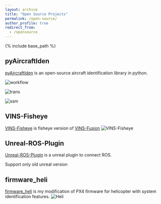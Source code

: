 ```yaml
---
layout: archive
title: "Open Source Projects"
permalink: /open-source/
author_profile: true
redirect_from:
  - /opensource
---
```


{% include base_path %}

## pyAircraftIden

[pyAircraftIden](https://github.com/xuhao1/pyAircraftIden) is an open-source aircraft identification library in python.

![workflow](https://raw.githubusercontent.com/xuhao1/pyAircraftIden/master/plots/workflow.PNG)

![trans](https://raw.githubusercontent.com/xuhao1/pyAircraftIden/master/plots/ele_q_transferfunc.PNG)

![ssm](https://raw.githubusercontent.com/xuhao1/pyAircraftIden/master/plots/ts_ssm.PNG)

## VINS-Fisheye
[VINS-Fisheye](https://github.com/xuhao1/VINS-Fisheye) is fisheye version of [VINS-Fusion](https://github.com/HKUST-Aerial-Robotics/VINS-Fusion)
![VINS-Fisheye](https://raw.githubusercontent.com/xuhao1/VINS-Fisheye/master/support_files/point_cloud.png)

## Unreal-ROS-Plugin
[Unreal-ROS-Plugin](https://github.com/xuhao1/Unreal-ROS-Plugin) is a unreal plugin to connect ROS.

Support only old unreal version

## firmware_heli
[firmware_heli](https://github.com/xuhao1/firmware_heli) is my modification of PX4 firmware for helicopter with system identification features.
![Heli](https://raw.githubusercontent.com/xuhao1/xuhao1.github.io/master/images/heli2.jpg)
